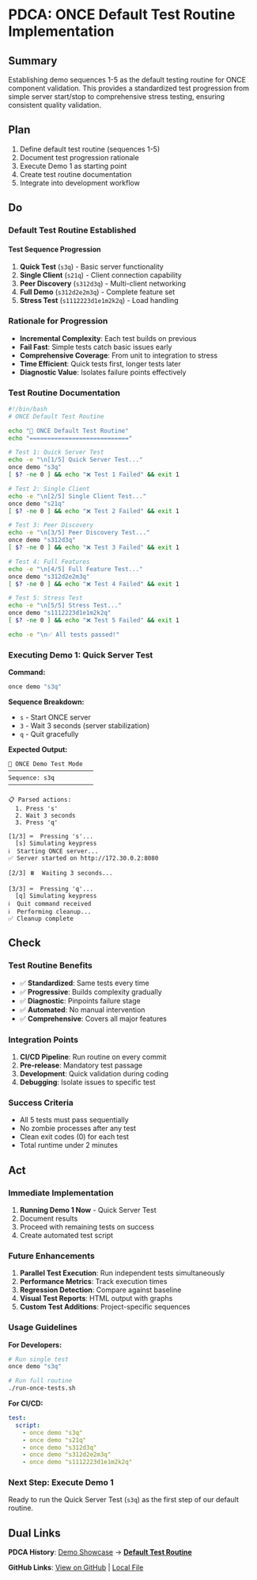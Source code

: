 # PDCA: ONCE Default Test Routine Implementation

## Summary

Establishing demo sequences 1-5 as the default testing routine for ONCE component validation. This provides a standardized test progression from simple server start/stop to comprehensive stress testing, ensuring consistent quality validation.

## Plan

1. Define default test routine (sequences 1-5)
2. Document test progression rationale
3. Execute Demo 1 as starting point
4. Create test routine documentation
5. Integrate into development workflow

## Do

### Default Test Routine Established

#### Test Sequence Progression

1. **Quick Test** (`s3q`) - Basic server functionality
2. **Single Client** (`s21q`) - Client connection capability
3. **Peer Discovery** (`s312d3q`) - Multi-client networking
4. **Full Demo** (`s312d2e2m3q`) - Complete feature set
5. **Stress Test** (`s1112223d1e1m2k2q`) - Load handling

### Rationale for Progression

- **Incremental Complexity**: Each test builds on previous
- **Fail Fast**: Simple tests catch basic issues early
- **Comprehensive Coverage**: From unit to integration to stress
- **Time Efficient**: Quick tests first, longer tests later
- **Diagnostic Value**: Isolates failure points effectively

### Test Routine Documentation

```bash
#!/bin/bash
# ONCE Default Test Routine

echo "🧪 ONCE Default Test Routine"
echo "============================"

# Test 1: Quick Server Test
echo -e "\n[1/5] Quick Server Test..."
once demo "s3q"
[ $? -ne 0 ] && echo "❌ Test 1 Failed" && exit 1

# Test 2: Single Client
echo -e "\n[2/5] Single Client Test..."
once demo "s21q"
[ $? -ne 0 ] && echo "❌ Test 2 Failed" && exit 1

# Test 3: Peer Discovery
echo -e "\n[3/5] Peer Discovery Test..."
once demo "s312d3q"
[ $? -ne 0 ] && echo "❌ Test 3 Failed" && exit 1

# Test 4: Full Features
echo -e "\n[4/5] Full Feature Test..."
once demo "s312d2e2m3q"
[ $? -ne 0 ] && echo "❌ Test 4 Failed" && exit 1

# Test 5: Stress Test
echo -e "\n[5/5] Stress Test..."
once demo "s1112223d1e1m2k2q"
[ $? -ne 0 ] && echo "❌ Test 5 Failed" && exit 1

echo -e "\n✅ All tests passed!"
```

### Executing Demo 1: Quick Server Test

**Command:**
```bash
once demo "s3q"
```

**Sequence Breakdown:**
- `s` - Start ONCE server
- `3` - Wait 3 seconds (server stabilization)
- `q` - Quit gracefully

**Expected Output:**
```
🤖 ONCE Demo Test Mode
────────────────────────
Sequence: s3q
────────────────────────

📋 Parsed actions:
  1. Press 's'
  2. Wait 3 seconds
  3. Press 'q'

[1/3] ⌨️  Pressing 's'...
  [s] Simulating keypress
ℹ️  Starting ONCE server...
✅ Server started on http://172.30.0.2:8080

[2/3] ⏸️  Waiting 3 seconds...

[3/3] ⌨️  Pressing 'q'...
  [q] Simulating keypress
ℹ️  Quit command received
ℹ️  Performing cleanup...
✅ Cleanup complete
```

## Check

### Test Routine Benefits

- ✅ **Standardized**: Same tests every time
- ✅ **Progressive**: Builds complexity gradually
- ✅ **Diagnostic**: Pinpoints failure stage
- ✅ **Automated**: No manual intervention
- ✅ **Comprehensive**: Covers all major features

### Integration Points

1. **CI/CD Pipeline**: Run routine on every commit
2. **Pre-release**: Mandatory test passage
3. **Development**: Quick validation during coding
4. **Debugging**: Isolate issues to specific test

### Success Criteria

- All 5 tests must pass sequentially
- No zombie processes after any test
- Clean exit codes (0) for each test
- Total runtime under 2 minutes

## Act

### Immediate Implementation

1. **Running Demo 1 Now** - Quick Server Test
2. Document results
3. Proceed with remaining tests on success
4. Create automated test script

### Future Enhancements

1. **Parallel Test Execution**: Run independent tests simultaneously
2. **Performance Metrics**: Track execution times
3. **Regression Detection**: Compare against baseline
4. **Visual Test Reports**: HTML output with graphs
5. **Custom Test Additions**: Project-specific sequences

### Usage Guidelines

**For Developers:**
```bash
# Run single test
once demo "s3q"

# Run full routine
./run-once-tests.sh
```

**For CI/CD:**
```yaml
test:
  script:
    - once demo "s3q"
    - once demo "s21q"
    - once demo "s312d3q"
    - once demo "s312d2e2m3q"
    - once demo "s1112223d1e1m2k2q"
```

### Next Step: Execute Demo 1

Ready to run the Quick Server Test (`s3q`) as the first step of our default routine.

## Dual Links

**PDCA History**: [Demo Showcase](./2025-08-28-UTC-2520-once-demo-showcase.md) → **[Default Test Routine](./2025-08-28-UTC-2525-once-default-test-routine.md)**

**GitHub Links**: [View on GitHub](https://github.com/Cerulean-Circle-GmbH/Web4Articles/blob/release/dev/scrum.pmo/project.journal/2025-08-28-UTC-2227-session-start/pdca/2025-08-28-UTC-2525-once-default-test-routine.md) | [Local File](./2025-08-28-UTC-2525-once-default-test-routine.md)